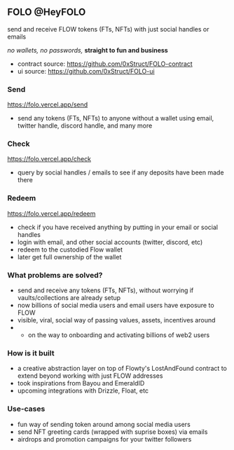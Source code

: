 ## FOLO @HeyFOLO
send and receive FLOW tokens (FTs, NFTs) with just social handles or emails

_no wallets, no passwords,_ **straight to fun and business**

- contract source: https://github.com/0xStruct/FOLO-contract
- ui source: https://github.com/0xStruct/FOLO-ui

### Send
https://folo.vercel.app/send

- send any tokens (FTs, NFTs) to anyone without a wallet using email, twitter handle, discord handle, and many more

### Check
https://folo.vercel.app/check

- query by social handles / emails to see if any deposits have been made there

### Redeem
https://folo.vercel.app/redeem

- check if you have received anything by putting in your email or social handles
- login with email, and other social accounts (twitter, discord, etc)
- redeem to the custodied Flow wallet
- later get full ownership of the wallet

### What problems are solved?
- send and receive any tokens (FTs, NFTs), without worrying if vaults/collections are already setup
- now billions of social media users and email users have exposure to FLOW
- visible, viral, social way of passing values, assets, incentives around
- - on the way to onboarding and activating billions of web2 users

### How is it built
- a creative abstraction layer on top of Flowty's LostAndFound contract to extend beyond working with just FLOW addresses
- took inspirations from Bayou and EmeraldID
- upcoming integrations with Drizzle, Float, etc

### Use-cases
- fun way of sending token around among social media users
- send NFT greeting cards (wrapped with suprise boxes) via emails
- airdrops and promotion campaigns for your twitter followers

